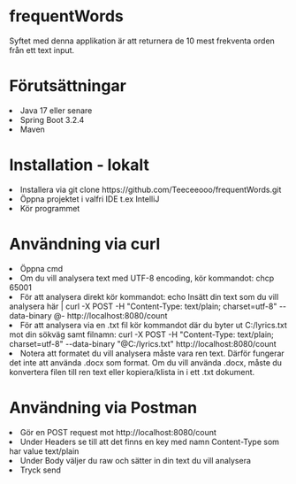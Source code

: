 <h1>frequentWords</h1>
Syftet med denna applikation är att returnera de 10 mest frekventa orden från ett text input.

<h1>Förutsättningar</h1>
<li>Java 17 eller senare</li>
<li>Spring Boot 3.2.4</li>
<li>Maven</li>

<h1>Installation - lokalt</h1>
<li>Installera via git clone https://github.com/Teeceeooo/frequentWords.git</li>
<li>Öppna projektet i valfri IDE t.ex IntelliJ</li>
<li>Kör programmet</li>

<h1>Användning via curl</h1>
<li>Öppna cmd</li>
<li>Om du vill analysera text med UTF-8 encoding, kör kommandot: chcp 65001</li>
<li>För att analysera direkt kör kommandot: echo Insätt din text som du vill analysera här | curl -X POST -H "Content-Type: text/plain; charset=utf-8" --data-binary @- http://localhost:8080/count</li>
<li>För att analysera via en .txt fil kör kommandot där du byter ut C:/lyrics.txt mot din sökväg samt filnamn: curl -X POST -H "Content-Type: text/plain; charset=utf-8" --data-binary "@C:/lyrics.txt" http://localhost:8080/count</li>
<li>Notera att formatet du vill analysera måste vara ren text. Därför fungerar det inte att använda .docx som format. Om du vill använda .docx, måste du konvertera filen till ren text eller kopiera/klista in i ett .txt dokument.</li>

<h1>Användning via Postman</h1>
<li>Gör en POST request mot http://localhost:8080/count</li>
<li>Under Headers se till att det finns en key med namn Content-Type som har value text/plain</li>
<li>Under Body väljer du raw och sätter in din text du vill analysera</li>
<li>Tryck send</li>

